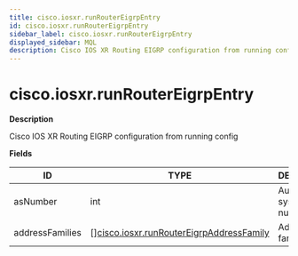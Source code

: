 ```yaml
---
title: cisco.iosxr.runRouterEigrpEntry
id: cisco.iosxr.runRouterEigrpEntry
sidebar_label: cisco.iosxr.runRouterEigrpEntry
displayed_sidebar: MQL
description: Cisco IOS XR Routing EIGRP configuration from running config
---
```


# cisco.iosxr.runRouterEigrpEntry

**Description**

Cisco IOS XR Routing EIGRP configuration from running config

**Fields**

| ID              | TYPE                                                                                            | DESCRIPTION              |
| --------------- | ----------------------------------------------------------------------------------------------- | ------------------------ |
| asNumber        | int                                                                                             | Autonomous system number |
| addressFamilies | &#91;&#93;[cisco.iosxr.runRouterEigrpAddressFamily](cisco.iosxr.runroutereigrpaddressfamily.md) | Address families         |
